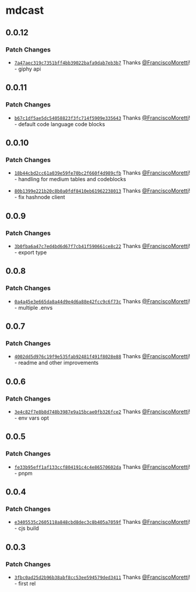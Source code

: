 # mdcast

## 0.0.12

### Patch Changes

- [`7a47aec319c7351bff4bb39022bafa9dab7eb3b7`](https://github.com/FranciscoMoretti/mdcast/commit/7a47aec319c7351bff4bb39022bafa9dab7eb3b7) Thanks [@FranciscoMoretti](https://github.com/FranciscoMoretti)! - giphy api

## 0.0.11

### Patch Changes

- [`b67c1df5ae5dc54058823f3fc714f5909e335643`](https://github.com/FranciscoMoretti/mdcast/commit/b67c1df5ae5dc54058823f3fc714f5909e335643) Thanks [@FranciscoMoretti](https://github.com/FranciscoMoretti)! - default code language code blocks

## 0.0.10

### Patch Changes

- [`18b44cbd2cc61a039e59fe70bc2f660f4d989cfb`](https://github.com/FranciscoMoretti/mdcast/commit/18b44cbd2cc61a039e59fe70bc2f660f4d989cfb) Thanks [@FranciscoMoretti](https://github.com/FranciscoMoretti)! - handling for medium tables and codeblocks

- [`80b1399e221b20c8b0a0fdf8410eb61962238013`](https://github.com/FranciscoMoretti/mdcast/commit/80b1399e221b20c8b0a0fdf8410eb61962238013) Thanks [@FranciscoMoretti](https://github.com/FranciscoMoretti)! - fix hashnode client

## 0.0.9

### Patch Changes

- [`3b0fba6a47c7ed4bd6d67f7cb41f590661ce8c22`](https://github.com/FranciscoMoretti/mdcast/commit/3b0fba6a47c7ed4bd6d67f7cb41f590661ce8c22) Thanks [@FranciscoMoretti](https://github.com/FranciscoMoretti)! - export type

## 0.0.8

### Patch Changes

- [`0a4a45e3e665da8a44d9e4d6a88e42fcc9c6f73c`](https://github.com/FranciscoMoretti/mdcast/commit/0a4a45e3e665da8a44d9e4d6a88e42fcc9c6f73c) Thanks [@FranciscoMoretti](https://github.com/FranciscoMoretti)! - multiple .envs

## 0.0.7

### Patch Changes

- [`4002dd5d976c19f9e535fab92481f491f8028e88`](https://github.com/FranciscoMoretti/mdcast/commit/4002dd5d976c19f9e535fab92481f491f8028e88) Thanks [@FranciscoMoretti](https://github.com/FranciscoMoretti)! - readme and other improvements

## 0.0.6

### Patch Changes

- [`3e4c82f7e8b8d748b3987e9a15bcae0fb326fce2`](https://github.com/FranciscoMoretti/mdcast/commit/3e4c82f7e8b8d748b3987e9a15bcae0fb326fce2) Thanks [@FranciscoMoretti](https://github.com/FranciscoMoretti)! - env vars opt

## 0.0.5

### Patch Changes

- [`fe33b95eff1af133ccf804191c4c4e86570602da`](https://github.com/FranciscoMoretti/mdcast/commit/fe33b95eff1af133ccf804191c4c4e86570602da) Thanks [@FranciscoMoretti](https://github.com/FranciscoMoretti)! - pnpm

## 0.0.4

### Patch Changes

- [`e3405535c2605118a848cbd8dec3c8b405a7059f`](https://github.com/FranciscoMoretti/mdcast/commit/e3405535c2605118a848cbd8dec3c8b405a7059f) Thanks [@FranciscoMoretti](https://github.com/FranciscoMoretti)! - cjs build

## 0.0.3

### Patch Changes

- [`3fbc0ad25d2b96b38abf8cc53ee594579ded3411`](https://github.com/FranciscoMoretti/mdcast/commit/3fbc0ad25d2b96b38abf8cc53ee594579ded3411) Thanks [@FranciscoMoretti](https://github.com/FranciscoMoretti)! - first rel
